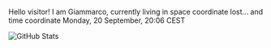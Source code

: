 Hello visitor! I am Giammarco, currently living in space coordinate lost... and time coordinate Monday, 20 September, 20:06 CEST

![GitHub Stats](https://github-readme-stats.vercel.app/api?username=grcasanova)
